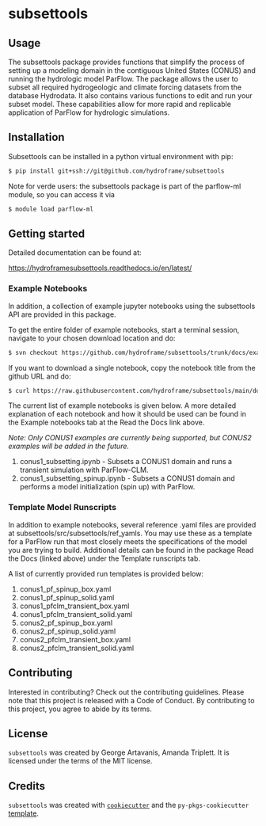 # subsettools

## Usage

The subsettools package provides functions that simplify the process of setting up a modeling domain in the contiguous United States (CONUS) and running the hydrologic model ParFlow. The package allows the user to subset all required hydrogeologic and climate forcing datasets from the database Hydrodata. It also contains various functions to edit and run your subset model. These capabilities allow for more rapid and replicable application of ParFlow for hydrologic simulations. 

## Installation

Subsettools can be installed in a python virtual environment with pip: 

```bash
$ pip install git+ssh://git@github.com/hydroframe/subsettools
```

Note for verde users: the subsettools package is part of the parflow-ml module, so you can access it via

```bash
$ module load parflow-ml
```

## Getting started

Detailed documentation can be found at: 

https://hydroframesubsettools.readthedocs.io/en/latest/

### Example Notebooks

In addition, a collection of example jupyter notebooks using the subsettools API are provided in this package.

To get the entire folder of example notebooks, start a terminal session, navigate to your chosen download location and do:

```bash
$ svn checkout https://github.com/hydroframe/subsettools/trunk/docs/example_notebooks
```

If you want to download a single notebook, copy the notebook title from the github URL and do:

```bash
$ curl https://raw.githubusercontent.com/hydroframe/subsettools/main/docs/example_notebooks/<notebook_title>.ipynb -o <notebook_title>.ipynb
```

The current list of example notebooks is given below. A more detailed explanation of each notebook and how it should be used can be found in the Example notebooks tab at the Read the Docs link above. 

*Note: Only CONUS1 examples are currently being supported, but CONUS2 examples will be added in the future.* 

1. conus1_subsetting.ipynb - Subsets a CONUS1 domain and runs a transient simulation with ParFlow-CLM.
2. conus1_subsetting_spinup.ipynb - Subsets a CONUS1 domain and performs a model initialization (spin up) with ParFlow.

### Template Model Runscripts

In addition to example notebooks, several reference .yaml files are provided at subsettools/src/subsettools/ref_yamls. You may use these as a template for a ParFlow run that most closely meets the specifications of the model you are trying to build. Additional details can be found in the package Read the Docs (linked above) under the Template runscripts tab. 

A list of currently provided run templates is provided below:

1. conus1_pf_spinup_box.yaml
2. conus1_pf_spinup_solid.yaml
3. conus1_pfclm_transient_box.yaml
4. conus1_pfclm_transient_solid.yaml
5. conus2_pf_spinup_box.yaml
6. conus2_pf_spinup_solid.yaml
7. conus2_pfclm_transient_box.yaml
8. conus2_pfclm_transient_solid.yaml

## Contributing

Interested in contributing? Check out the contributing guidelines. Please note that this project is released with a Code of Conduct. By contributing to this project, you agree to abide by its terms.

## License

`subsettools` was created by George Artavanis, Amanda Triplett. It is licensed under the terms of the MIT license.

## Credits

`subsettools` was created with [`cookiecutter`](https://cookiecutter.readthedocs.io/en/latest/) and the `py-pkgs-cookiecutter` [template](https://github.com/py-pkgs/py-pkgs-cookiecutter).
